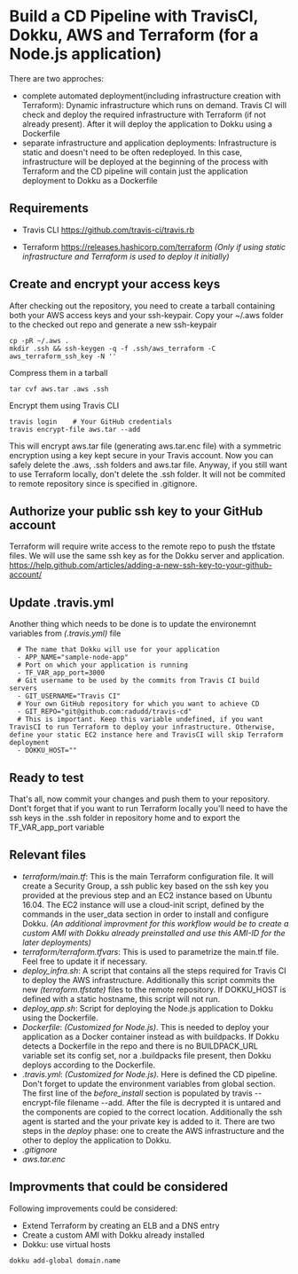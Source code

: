 # Build a CD Pipeline with TravisCI, Dokku, AWS and Terraform (for a Node.js application)

There are two approches: 
- complete automated deployment(including infrastructure creation with Terraform): Dynamic infrastructure which runs on demand. Travis CI will check and deploy the required infrastructure with Terraform (if not already present). After it will deploy the application to Dokku using a Dockerfile
- separate infrastructure and application deployments: Infrastructure is static and doesn't need to be often redeployed. In this case, infrastructure will be deployed at the beginning of the process with Terraform and the CD pipeline will contain just the application deployment to Dokku as a Dockerfile

## Requirements
- Travis CLI https://github.com/travis-ci/travis.rb

- Terraform https://releases.hashicorp.com/terraform *(Only if using static infrastructure and Terraform is used to deploy it initially)*

## Create and encrypt your access keys
After checking out the repository, you need to create a tarball containing both your AWS access keys and your ssh-keypair. Copy your ~/.aws folder to the checked out repo and generate a new ssh-keypair
```shell
cp -pR ~/.aws .
mkdir .ssh && ssh-keygen -q -f .ssh/aws_terraform -C aws_terraform_ssh_key -N '' 
```
Compress them in a tarball
```shell
tar cvf aws.tar .aws .ssh
```
Encrypt them using Travis CLI
```shell
travis login    # Your GitHub credentials
travis encrypt-file aws.tar --add
```
This will encrypt aws.tar file (generating aws.tar.enc file) with a symmetric encryption using a key kept secure in your Travis account.
Now you can safely delete the .aws, .ssh folders and aws.tar file. Anyway, if you still want to use Terraform locally, don't delete the .ssh folder. It will not be commited to remote repository since is specified in .gitignore.

## Authorize your public ssh key to your GitHub account
Terraform will require write access to the remote repo to push the tfstate files. We will use the same ssh key as for the Dokku server and application. https://help.github.com/articles/adding-a-new-ssh-key-to-your-github-account/

## Update .travis.yml
Another thing which needs to be done is to update the environemnt variables from  *(.travis.yml)* file
```
  # The name that Dokku will use for your application
  - APP_NAME="sample-node-app"
  # Port on which your application is running
  - TF_VAR_app_port=3000
  # Git username to be used by the commits from Travis CI build servers
  - GIT_USERNAME="Travis CI"
  # Your own GitHub repository for which you want to achieve CD
  - GIT_REPO="git@github.com:radudd/travis-cd"
  # This is important. Keep this variable undefined, if you want TravisCI to run Terraform to deploy your infrastructure. Otherwise, define your static EC2 instance here and TravisCI will skip Terraform deployment
  - DOKKU_HOST=""
```

## Ready to test
That's all, now commit your changes and push them to your repository. 
Dont't forget that if you want to run Terraform locally you'll need to have the ssh keys in the .ssh folder in repository home and to export the TF_VAR_app_port variable

## Relevant files
- *terraform/main.tf*: 
This is the main Terraform configuration file. It will create a Security Group, a ssh public key based on the ssh key you provided at the previous step and an EC2 instance based on Ubuntu 16.04. The EC2 instance will use a cloud-init script, defined by the commands in the user_data section in order to install and configure Dokku. *(An additional improvment for this workflow would be to create a custom AMI with Dokku already preinstalled and use this AMI-ID for the later deployments)*
- *terraform/terraform.tfvars*: 
This is used to parametrize the main.tf file. Feel free to update it if necessary.
- *deploy_infra.sh*: 
A script that contains all the steps required for Travis CI to deploy the AWS infrastructure. Additionally this script commits the new *(terraform.tfstate)* files to the remote repository. If DOKKU_HOST is defined with a static hostname, this script will not run.
- *deploy_app.sh*: 
Script for deploying the Node.js application to Dokku using the Dockerfile.
- *Dockerfile*: 
*(Customized for Node.js)*. This is needed to deploy your application as a Docker container instead as with buildpacks. If Dokku detects a Dockerfile in the repo and there is no BUILDPACK_URL variable set its config set, nor a .buildpacks file present, then Dokku deploys according to the Dockerfile.
- *.travis.yml*: 
*(Customized for Node.js)*. Here is defined the CD pipeline. Don't forget to update the environment variables from global section. The first line of the *before_install* section is populated by travis --encrypt-file filename --add. After the file is decrypted it is untared and the components are copied to the correct location. Additionally the ssh agent is started and the your private key is added to it.
There are two steps in the *deploy* phase: one to create the AWS infrastructure and the other to deploy the application to Dokku.
- *.gitignore*
- *aws.tar.enc*

## Improvments that could be considered
Following improvements could be considered:
- Extend Terraform by creating an ELB and a DNS entry
- Create a custom AMI with Dokku already installed
- Dokku: use virtual hosts  
```shell
dokku add-global domain.name
``` 
